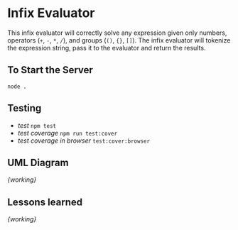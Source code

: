 # Infix Evaluator

This infix evaluator will correctly solve any expression given only numbers, operators (`+`, `-`, `*`, `/`), and groups (`()`, `{}`, `[]`).
The infix evaluator will tokenize the expression string, pass it to the evaluator and return the results.

## To Start the Server

`node .`


## Testing

 - *test* `npm test`
 - *test coverage* `npm run test:cover`
 - *test coverage in browser* `test:cover:browser`


## UML Diagram
_{working}_

## Lessons learned
_{working}_



